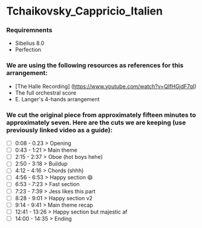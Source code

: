 # Tchaikovsky_Cappricio_Italien

### Requiremnents
- Sibelius 8.0
- Perfection

### We are using the following resources as references for this arrangement:
- [The Halle Recording] (https://www.youtube.com/watch?v=QIfHGjdF7qI)
- The full orchestral score
- E. Langer's 4-hands arrangement

### We cut the original piece from approximately fifteen minutes to approximately seven. Here are the cuts we are keeping (use previously linked video as a guide):
- [ ] 0:08 - 0.23 > Opening
- [ ] 0:43 - 1:21 > Main theme
- [ ] 2:15 - 2:37 > Oboe (hot boys hehe)
- [ ] 2:50 - 3:18 > Buildup
- [ ] 4:12 - 4:16 > Chords (shhh) 
- [ ] 4:56 - 6:53 > Happy section :smile:
- [ ] 6:53 - 7:23 > Fast section
- [ ] 7:23 - 7:39 > Jess likes this part
- [ ] 8:28 - 9:01 > Happy section v2
- [ ] 9:14 - 9:41 > Main theme recap
- [ ] 12:41 - 13:26 > Happy section but majestic af
- [ ] 14:00 - 14:35 > Ending
